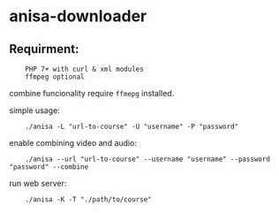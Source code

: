 # anisa-downloader

Requirment:
-------------------

```
    PHP 7+ with curl & xml modules
    ffmpeg optional
```

combine funcionality require `ffmepg` installed.

simple usage:

```
    ./anisa -L "url-to-course" -U "username" -P "password"
```

enable combining video and audio:
```
    ./anisa --url "url-to-course" --username "username" --password "password" --combine
```


run web server:

```
    ./anisa -K -T "./path/to/course"
```
